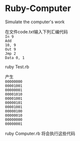 # Ruby-Computer
Simulate the computer's work

在文件code.txt输入下列汇编代码<br>
<code>In 9</code><br>
<code>Add 10, 9</code><br>
<code>Out 9</code><br>
<code>Jmp 2</code><br>
<code>Data 0, 1</code><br>

<command>ruby Test.rb</command>

产生<br>
<code>00000000</code><br>
<code>00001001</code><br>
<code>00000001</code><br>
<code>00001010</code><br>
<code>00001001</code><br>
<code>00000101</code><br>
<code>00001001</code><br>
<code>00000100</code><br>
<code>00000010</code><br>
<code>00000000</code><br>
<code>00000001</code><br>

<command>ruby Computer.rb</command>
将会执行这些代码
